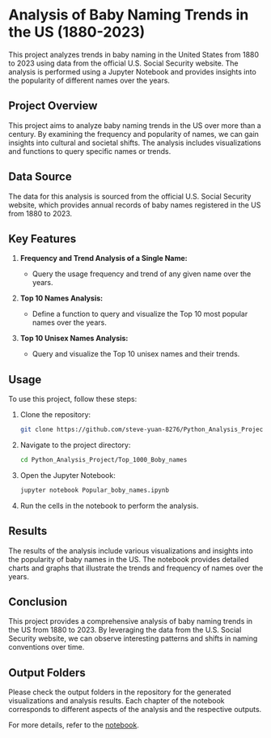# Analysis of Baby Naming Trends in the US (1880-2023)

This project analyzes trends in baby naming in the United States from 1880 to 2023 using data from the official U.S. Social Security website. The analysis is performed using a Jupyter Notebook and provides insights into the popularity of different names over the years.

## Project Overview

This project aims to analyze baby naming trends in the US over more than a century. By examining the frequency and popularity of names, we can gain insights into cultural and societal shifts. The analysis includes visualizations and functions to query specific names or trends.

## Data Source

The data for this analysis is sourced from the official U.S. Social Security website, which provides annual records of baby names registered in the US from 1880 to 2023.

## Key Features

1. **Frequency and Trend Analysis of a Single Name:**
   - Query the usage frequency and trend of any given name over the years.

2. **Top 10 Names Analysis:**
   - Define a function to query and visualize the Top 10 most popular names over the years.

3. **Top 10 Unisex Names Analysis:**
   - Query and visualize the Top 10 unisex names and their trends.

## Usage

To use this project, follow these steps:

1. Clone the repository:
   ```bash
   git clone https://github.com/steve-yuan-8276/Python_Analysis_Project.git
   ```

2. Navigate to the project directory:
   ```bash
   cd Python_Analysis_Project/Top_1000_Boby_names
   ```

3. Open the Jupyter Notebook:
   ```bash
   jupyter notebook Popular_boby_names.ipynb
   ```

4. Run the cells in the notebook to perform the analysis.

## Results

The results of the analysis include various visualizations and insights into the popularity of baby names in the US. The notebook provides detailed charts and graphs that illustrate the trends and frequency of names over the years.

## Conclusion

This project provides a comprehensive analysis of baby naming trends in the US from 1880 to 2023. By leveraging the data from the U.S. Social Security website, we can observe interesting patterns and shifts in naming conventions over time.

## Output Folders

Please check the output folders in the repository for the generated visualizations and analysis results. Each chapter of the notebook corresponds to different aspects of the analysis and the respective outputs.

For more details, refer to the [notebook](https://github.com/steve-yuan-8276/Python_Analysis_Project/blob/main/Top_1000_Boby_names/Popular_boby_names.ipynb).